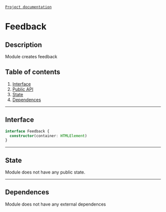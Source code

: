 [`Project documentation`](../../../../README.md#documentation)

# Feedback

## Description
Module creates feedback

## Table of contents
1. [Interface](#interface)
2. [Public API](feedback.API.md)
3. [State](#state)
4. [Dependences](#dependences)


***

<a name="interface"></a>

## Interface

```ts
interface Feedback {
  constructor(container: HTMLElement)
}
```


***

<a name="state"></a>

## State
Module does not have any public state.


***

<a name="dependences"></a>

## Dependences
Module does not have any external dependences
